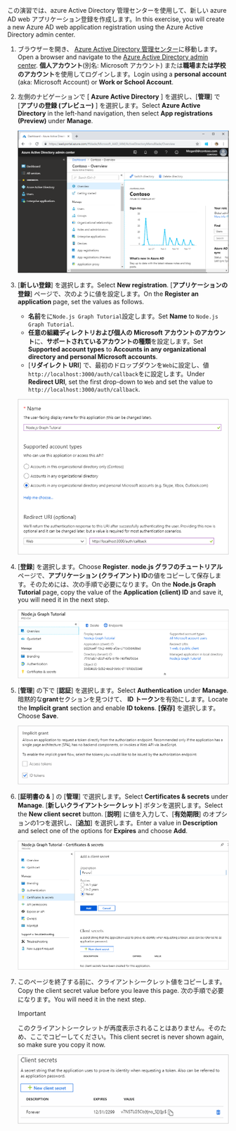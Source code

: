 <!-- markdownlint-disable MD002 MD041 -->

<span data-ttu-id="31741-101">この演習では、azure Active Directory 管理センターを使用して、新しい azure AD web アプリケーション登録を作成します。</span><span class="sxs-lookup"><span data-stu-id="31741-101">In this exercise, you will create a new Azure AD web application registration using the Azure Active Directory admin center.</span></span>

1. <span data-ttu-id="31741-102">ブラウザーを開き、 [Azure Active Directory 管理センター](https://aad.portal.azure.com)に移動します。</span><span class="sxs-lookup"><span data-stu-id="31741-102">Open a browser and navigate to the [Azure Active Directory admin center](https://aad.portal.azure.com).</span></span> <span data-ttu-id="31741-103">**個人アカウント**(別名: Microsoft アカウント) または**職場または学校のアカウント**を使用してログインします。</span><span class="sxs-lookup"><span data-stu-id="31741-103">Login using a **personal account** (aka: Microsoft Account) or **Work or School Account**.</span></span>

1. <span data-ttu-id="31741-104">左側のナビゲーションで [ **Azure Active Directory** ] を選択し、[**管理**] で [**アプリの登録 (プレビュー)** ] を選択します。</span><span class="sxs-lookup"><span data-stu-id="31741-104">Select **Azure Active Directory** in the left-hand navigation, then select **App registrations (Preview)** under **Manage**.</span></span>

    ![<span data-ttu-id="31741-105">アプリの登録のスクリーンショット</span><span class="sxs-lookup"><span data-stu-id="31741-105">A screenshot of the App registrations</span></span> ](./images/aad-portal-app-registrations.png)

1. <span data-ttu-id="31741-106">[**新しい登録**] を選択します。</span><span class="sxs-lookup"><span data-stu-id="31741-106">Select **New registration**.</span></span> <span data-ttu-id="31741-107">[**アプリケーションの登録**] ページで、次のように値を設定します。</span><span class="sxs-lookup"><span data-stu-id="31741-107">On the **Register an application** page, set the values as follows.</span></span>

    - <span data-ttu-id="31741-108">**名前**をに`Node.js Graph Tutorial`設定します。</span><span class="sxs-lookup"><span data-stu-id="31741-108">Set **Name** to `Node.js Graph Tutorial`.</span></span>
    - <span data-ttu-id="31741-109">**任意の組織ディレクトリおよび個人の Microsoft アカウントのアカウント**に、**サポートされているアカウントの種類**を設定します。</span><span class="sxs-lookup"><span data-stu-id="31741-109">Set **Supported account types** to **Accounts in any organizational directory and personal Microsoft accounts**.</span></span>
    - <span data-ttu-id="31741-110">[**リダイレクト URI**] で、最初のドロップダウンを`Web`に設定し、値`http://localhost:3000/auth/callback`をに設定します。</span><span class="sxs-lookup"><span data-stu-id="31741-110">Under **Redirect URI**, set the first drop-down to `Web` and set the value to `http://localhost:3000/auth/callback`.</span></span>

    ![[アプリケーションの登録] ページのスクリーンショット](./images/aad-register-an-app.png)

1. <span data-ttu-id="31741-112">[**登録**] を選択します。</span><span class="sxs-lookup"><span data-stu-id="31741-112">Choose **Register**.</span></span> <span data-ttu-id="31741-113">**node.js グラフのチュートリアル**ページで、**アプリケーション (クライアント) ID**の値をコピーして保存します。そのためには、次の手順で必要になります。</span><span class="sxs-lookup"><span data-stu-id="31741-113">On the **Node.js Graph Tutorial** page, copy the value of the **Application (client) ID** and save it, you will need it in the next step.</span></span>

    ![新しいアプリの登録のアプリケーション ID のスクリーンショット](./images/aad-application-id.png)

1. <span data-ttu-id="31741-115">[**管理**] の下で [**認証**] を選択します。</span><span class="sxs-lookup"><span data-stu-id="31741-115">Select **Authentication** under **Manage**.</span></span> <span data-ttu-id="31741-116">暗黙的な**grant**セクションを見つけて、 **ID トークン**を有効にします。</span><span class="sxs-lookup"><span data-stu-id="31741-116">Locate the **Implicit grant** section and enable **ID tokens**.</span></span> <span data-ttu-id="31741-117">**[保存]** を選択します。</span><span class="sxs-lookup"><span data-stu-id="31741-117">Choose **Save**.</span></span>

    ![暗黙的な grant セクションのスクリーンショット](./images/aad-implicit-grant.png)

1. <span data-ttu-id="31741-119">[**証明書の &** ] の [**管理**] で選択します。</span><span class="sxs-lookup"><span data-stu-id="31741-119">Select **Certificates & secrets** under **Manage**.</span></span> <span data-ttu-id="31741-120">[**新しいクライアントシークレット**] ボタンを選択します。</span><span class="sxs-lookup"><span data-stu-id="31741-120">Select the **New client secret** button.</span></span> <span data-ttu-id="31741-121">[**説明**] に値を入力して、[**有効期限**] のオプションの1つを選択し、[**追加**] を選択します。</span><span class="sxs-lookup"><span data-stu-id="31741-121">Enter a value in **Description** and select one of the options for **Expires** and choose **Add**.</span></span>

    ![[クライアントシークレットの追加] ダイアログのスクリーンショット](./images/aad-new-client-secret.png)

1. <span data-ttu-id="31741-123">このページを終了する前に、クライアントシークレット値をコピーします。</span><span class="sxs-lookup"><span data-stu-id="31741-123">Copy the client secret value before you leave this page.</span></span> <span data-ttu-id="31741-124">次の手順で必要になります。</span><span class="sxs-lookup"><span data-stu-id="31741-124">You will need it in the next step.</span></span>

    > [!IMPORTANT]
    > <span data-ttu-id="31741-125">このクライアントシークレットが再度表示されることはありません。そのため、ここでコピーしてください。</span><span class="sxs-lookup"><span data-stu-id="31741-125">This client secret is never shown again, so make sure you copy it now.</span></span>

    ![新しく追加されたクライアントシークレットのスクリーンショット](./images/aad-copy-client-secret.png)